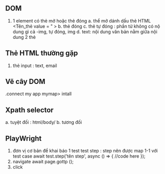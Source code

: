 ## DOM
1. 1 element có thẻ mở hoặc thẻ đóng
a. thể mở dánh dấu thẻ HTML
 <Tên_thẻ value = " >
 b. thẻ đóng </tenther>
 c. thẻ tự đóng  : phần tử không có nộ dung gì cả
 -img, tự đóng, img
d. text: nội dung văn bản nằm giữa nội dung 2 thẻ
## Thẻ HTML thường gặp
1. thẻ input : text, email
## Vẽ cây DOM
.connect my app
 mymap> intall
 ## Xpath selector
 a. tuyệt đối : html/body/
 b. tương đối
 ## PlayWright
 1. đơn vị cơ bản để khai báo 1 test
 test
 step : step nên được map 1-1 với test case
 await test.step('tên step', async () => {
    //code here
 });
 2. navigate await page.gottp ();
 3. click